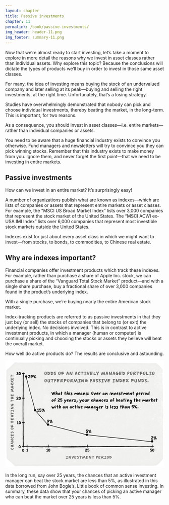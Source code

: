 ```yaml
---
layout: chapter
title: Passive investments
chapter: 11
permalink: /book/passive-investments/
img_header: header-11.png
img_footer: summary-11.png
---
```


Now that we’re almost ready to start investing, let’s take a moment to explore in more detail the reasons why we invest in asset classes rather than individual assets. Why explore this topic? Because the conclusions will dictate the types of products we’ll buy in order to invest in those same asset classes.

For many, the idea of investing means buying the stock of an undervalued company and later selling at its peak—buying and selling the right investments, at the right time. Unfortunately, that’s a losing strategy.

Studies have overwhelmingly demonstrated that nobody can pick and choose individual investments, thereby beating the market, in the long-term.
This is important, for two reasons.

As a consequence, you should invest in asset classes—i.e. entire markets—rather than individual companies or assets.

You need to be aware that a huge financial industry exists to convince you otherwise. Fund managers and newsletters will try to convince you they can pick winning stocks. Remember that this industry exists to make money from you. Ignore them, and never forget the first point—that we need to be investing in entire markets.

## Passive investments

How can we invest in an entire market? It’s surprisingly easy!

A number of organizations publish what are known as indexes—which are lists of companies or assets that represent entire markets or asset classes. For example, the “MSCI US Broad Market Index” lists over 3,000 companies that represent the stock market of the United States. The “MSCI ACWI ex-USA IMI Index” lists over 6,000 companies that represent most investible stock markets outside the United States.

Indexes exist for just about every asset class in which we might want to invest—from stocks, to bonds, to commodities, to Chinese real estate.

## Why are indexes important?

Financial companies offer investment products which track these indexes. For example, rather than purchase a share of Apple Inc. stock, we can purchase a share of the “Vanguard Total Stock Market” product—and with a single share purchase, buy a fractional share of over 3,000 companies found in the product’s underlying index.

With a single purchase, we’re buying nearly the entire American stock market.

Index-tracking products are referred to as passive investments in that they just buy (or sell) the stocks of companies that belong to (or exit) the underlying index. No decisions involved. This is in contrast to active investment products, in which a manager (human or computer) is continually picking and choosing the stocks or assets they believe will beat the overall market.

How well do active products do? The results are conclusive and astounding.

![](/assets/img/chart-11.png)

In the long run, say over 25 years, the chances that an active investment manager can beat the stock market are less than 5%, as illustrated in this data borrowed from John Bogle’s, Little book of common sense investing. In summary, these data show that your chances of picking an active manager who can beat the market over 25 years is less than 5%.
